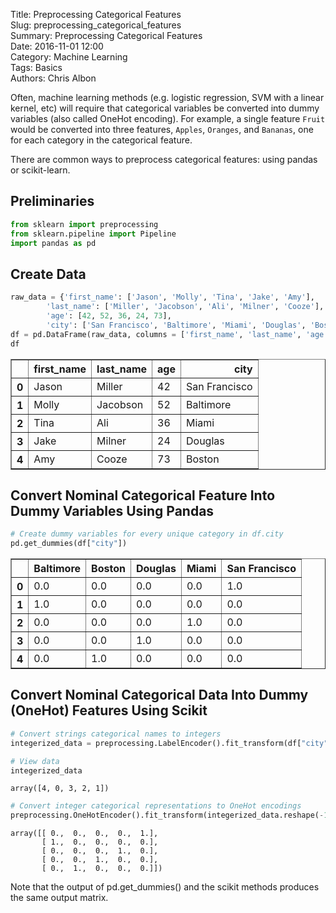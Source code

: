 Title: Preprocessing Categorical Features  
Slug: preprocessing_categorical_features  
Summary: Preprocessing Categorical Features  
Date: 2016-11-01 12:00  
Category: Machine Learning  
Tags: Basics  
Authors: Chris Albon   

Often, machine learning methods (e.g. logistic regression, SVM with a linear kernel, etc) will require that categorical variables be converted into dummy variables (also called OneHot encoding). For example, a single feature `Fruit` would be converted into three features, `Apples`, `Oranges`, and `Bananas`, one for each category in the categorical feature.

There are common ways to preprocess categorical features: using pandas or scikit-learn.

## Preliminaries


```python
from sklearn import preprocessing
from sklearn.pipeline import Pipeline
import pandas as pd
```

## Create Data


```python
raw_data = {'first_name': ['Jason', 'Molly', 'Tina', 'Jake', 'Amy'],
        'last_name': ['Miller', 'Jacobson', 'Ali', 'Milner', 'Cooze'],
        'age': [42, 52, 36, 24, 73],
        'city': ['San Francisco', 'Baltimore', 'Miami', 'Douglas', 'Boston']}
df = pd.DataFrame(raw_data, columns = ['first_name', 'last_name', 'age', 'city'])
df
```




<div>
<table border="1" class="dataframe">
  <thead>
    <tr style="text-align: right;">
      <th></th>
      <th>first_name</th>
      <th>last_name</th>
      <th>age</th>
      <th>city</th>
    </tr>
  </thead>
  <tbody>
    <tr>
      <th>0</th>
      <td>Jason</td>
      <td>Miller</td>
      <td>42</td>
      <td>San Francisco</td>
    </tr>
    <tr>
      <th>1</th>
      <td>Molly</td>
      <td>Jacobson</td>
      <td>52</td>
      <td>Baltimore</td>
    </tr>
    <tr>
      <th>2</th>
      <td>Tina</td>
      <td>Ali</td>
      <td>36</td>
      <td>Miami</td>
    </tr>
    <tr>
      <th>3</th>
      <td>Jake</td>
      <td>Milner</td>
      <td>24</td>
      <td>Douglas</td>
    </tr>
    <tr>
      <th>4</th>
      <td>Amy</td>
      <td>Cooze</td>
      <td>73</td>
      <td>Boston</td>
    </tr>
  </tbody>
</table>
</div>



## Convert Nominal Categorical Feature Into Dummy Variables Using Pandas


```python
# Create dummy variables for every unique category in df.city
pd.get_dummies(df["city"])
```




<div>
<table border="1" class="dataframe">
  <thead>
    <tr style="text-align: right;">
      <th></th>
      <th>Baltimore</th>
      <th>Boston</th>
      <th>Douglas</th>
      <th>Miami</th>
      <th>San Francisco</th>
    </tr>
  </thead>
  <tbody>
    <tr>
      <th>0</th>
      <td>0.0</td>
      <td>0.0</td>
      <td>0.0</td>
      <td>0.0</td>
      <td>1.0</td>
    </tr>
    <tr>
      <th>1</th>
      <td>1.0</td>
      <td>0.0</td>
      <td>0.0</td>
      <td>0.0</td>
      <td>0.0</td>
    </tr>
    <tr>
      <th>2</th>
      <td>0.0</td>
      <td>0.0</td>
      <td>0.0</td>
      <td>1.0</td>
      <td>0.0</td>
    </tr>
    <tr>
      <th>3</th>
      <td>0.0</td>
      <td>0.0</td>
      <td>1.0</td>
      <td>0.0</td>
      <td>0.0</td>
    </tr>
    <tr>
      <th>4</th>
      <td>0.0</td>
      <td>1.0</td>
      <td>0.0</td>
      <td>0.0</td>
      <td>0.0</td>
    </tr>
  </tbody>
</table>
</div>



## Convert Nominal Categorical Data Into Dummy (OneHot) Features Using Scikit


```python
# Convert strings categorical names to integers
integerized_data = preprocessing.LabelEncoder().fit_transform(df["city"])

# View data
integerized_data
```




    array([4, 0, 3, 2, 1])




```python
# Convert integer categorical representations to OneHot encodings
preprocessing.OneHotEncoder().fit_transform(integerized_data.reshape(-1,1)).toarray()
```




    array([[ 0.,  0.,  0.,  0.,  1.],
           [ 1.,  0.,  0.,  0.,  0.],
           [ 0.,  0.,  0.,  1.,  0.],
           [ 0.,  0.,  1.,  0.,  0.],
           [ 0.,  1.,  0.,  0.,  0.]])



Note that the output of pd.get_dummies() and the scikit methods produces the same output matrix.
